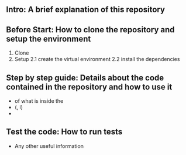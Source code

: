 
## Intro: A brief explanation of this repository


## Before Start: How to clone the repository and setup the environment

1. Clone
2. Setup
2.1 create the virtual environment
2.2 install the dependencies

## Step by step guide: Details about the code contained in the repository and how to use it
- of what is inside the 
-  (, i)
- 
## Test the code: How to run tests
- Any other useful information